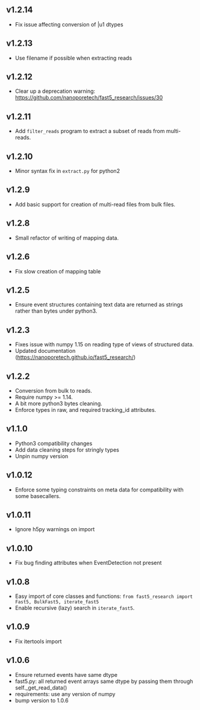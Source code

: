 v1.2.14
-------
* Fix issue affecting conversion of |u1 dtypes

v1.2.13
-------
* Use filename if possible when extracting reads

v1.2.12
-------
* Clear up a deprecation warning: https://github.com/nanoporetech/fast5_research/issues/30

v1.2.11
-------
* Add `filter_reads` program to extract a subset of reads from multi-reads.

v1.2.10
-------
* Minor syntax fix in `extract.py` for python2

v1.2.9
------
* Add basic support for creation of multi-read files from bulk files.

v1.2.8
------
* Small refactor of writing of mapping data.

v1.2.6
------
* Fix slow creation of mapping table

v1.2.5
------
* Ensure event structures containing text data are returned as strings rather than bytes under python3.

v1.2.3
------
* Fixes issue with numpy 1.15 on reading type of views of structured data.
* Updated documentation (https://nanoporetech.github.io/fast5_research/)

v1.2.2
------
* Conversion from bulk to reads.
* Require numpy >= 1.14.
* A bit more python3 bytes cleaning.
* Enforce types in raw, and required tracking_id attributes.

v1.1.0
------
* Python3 compatibility changes
* Add data cleaning steps for stringly types
* Unpin numpy version

v1.0.12
-------
* Enforce some typing constraints on meta data for compatibility with some basecallers.

v1.0.11
-------
* Ignore h5py warnings on import

v1.0.10
-------
* Fix bug finding attributes when EventDetection not present

v1.0.8
------
* Easy import of core classes and functions:
    `from fast5_research import Fast5, BulkFast5, iterate_fast5`
* Enable recursive (lazy) search in `iterate_fast5`.

v1.0.9
------
* Fix itertools import

v1.0.6
------
* Ensure returned events have same dtype
* fast5.py: all returned event arrays same dtype by passing them through self._get_read_data()
* requirements: use any version of numpy
* bump version to 1.0.6 
